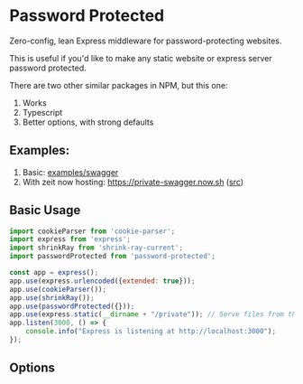 # Password Protected
Zero-config, lean Express middleware for password-protecting websites.

This is useful if you'd like to make any static website or express server password protected.

There are two other similar packages in NPM, but this one:
1. Works
2. Typescript
3. Better options, with strong defaults


## Examples: 
1. Basic: [examples/swagger](example/swagger)
1. With zeit now hosting: https://private-swagger.now.sh ([src](https://github.com/bdombro/private-swagger))


## Basic Usage
```javascript
import cookieParser from 'cookie-parser';
import express from 'express';
import shrinkRay from 'shrink-ray-current';
import passwordProtected from 'password-protected';

const app = express();
app.use(express.urlencoded({extended: true}));
app.use(cookieParser());
app.use(shrinkRay());
app.use(passwordProtected({}));
app.use(express.static(__dirname + "/private")); // Serve files from the private folder
app.listen(3000, () => {
    console.info("Express is listening at http://localhost:3000");
});
```

## Options

